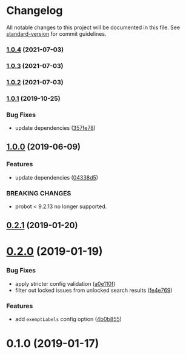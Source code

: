 # Changelog

All notable changes to this project will be documented in this file. See [standard-version](https://github.com/conventional-changelog/standard-version) for commit guidelines.

### [1.0.4](https://github.com/dessant/repo-lockdown-app/compare/v1.0.3...v1.0.4) (2021-07-03)

### [1.0.3](https://github.com/dessant/repo-lockdown-app/compare/v1.0.2...v1.0.3) (2021-07-03)

### [1.0.2](https://github.com/dessant/repo-lockdown-app/compare/v1.0.1...v1.0.2) (2021-07-03)

### [1.0.1](https://github.com/dessant/repo-lockdown-app/compare/v1.0.0...v1.0.1) (2019-10-25)


### Bug Fixes

* update dependencies ([357fe78](https://github.com/dessant/repo-lockdown-app/commit/357fe78cf5aa50902f6f09c504ec0970249aa618))

## [1.0.0](https://github.com/dessant/repo-lockdown-app/compare/v0.2.1...v1.0.0) (2019-06-09)


### Features

* update dependencies ([04338d5](https://github.com/dessant/repo-lockdown-app/commit/04338d5))


### BREAKING CHANGES

* probot < 9.2.13 no longer supported.



<a name="0.2.1"></a>
## [0.2.1](https://github.com/dessant/repo-lockdown-app/compare/v0.2.0...v0.2.1) (2019-01-20)



<a name="0.2.0"></a>
# [0.2.0](https://github.com/dessant/repo-lockdown-app/compare/v0.1.0...v0.2.0) (2019-01-19)


### Bug Fixes

* apply stricter config validation ([a0e110f](https://github.com/dessant/repo-lockdown-app/commit/a0e110f))
* filter out locked issues from unlocked search results ([fe4e769](https://github.com/dessant/repo-lockdown-app/commit/fe4e769))


### Features

* add `exemptLabels` config option ([4b0b855](https://github.com/dessant/repo-lockdown-app/commit/4b0b855))



<a name="0.1.0"></a>
# 0.1.0 (2019-01-17)
